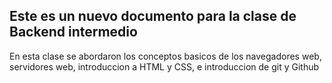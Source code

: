 ## Este es un nuevo documento para la clase de Backend intermedio
En esta clase se abordaron los conceptos basicos de los navegadores web, servidores web, introduccion a HTML y CSS, e introduccion de git y Github 

